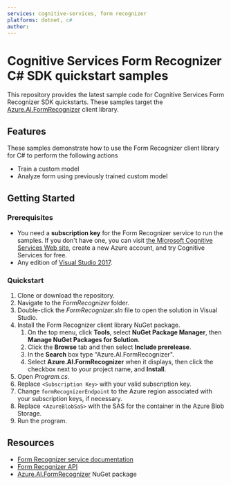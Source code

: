 ```yaml
---
services: cognitive-services, form recognizer
platforms: dotnet, c#
author: 
---
```


# Cognitive Services Form Recognizer C# SDK quickstart samples

This repository provides the latest sample code for Cognitive Services Form Recognizer SDK quickstarts. These samples target the [Azure.AI.FormRecognizer](https://www.nuget.org/packages/Azure.AI.FormRecognizer/3.1.1) client library.

## Features

These samples demonstrate how to use the Form Recognizer client library for C# to perform the following actions

* Train a custom model
* Analyze form using previously trained custom model


## Getting Started

### Prerequisites

* You need a **subscription key** for the Form Recognizer service to run the samples. If you don't have one, you can visit [the Microsoft Cognitive Services Web site](https://azure.microsoft.com/free/cognitive-services/), create a new Azure account, and try Cognitive Services for free.
* Any edition of [Visual Studio 2017](https://www.visualstudio.com/downloads/).

### Quickstart

1. Clone or download the repository.
1. Navigate to the *FormRecognizer* folder.
1. Double-click the *FormRecognizer.sln* file to open the solution in Visual Studio.
1. Install the Form Recognizer client library NuGet package.
   1. On the top menu, click **Tools**, select **NuGet Package Manager**, then **Manage NuGet Packages for Solution**.
   1. Click the **Browse** tab and then select **Include prerelease**.
   1. In the **Search** box type "Azure.AI.FormRecognizer".
   1. Select **Azure.AI.FormRecognizer** when it displays, then click the checkbox next to your project name, and **Install**.
1. Open *Program.cs*.
1. Replace `<Subscription Key>` with your valid subscription key.
1. Change `formRecognizerEndpoint` to the Azure region associated with your subscription keys, if necessary.
1. Replace <`AzureBlobSaS>` with the SAS for the container in the Azure Blob Storage.
1. Run the program.

## Resources

* [Form Recognizer service documentation](https://docs.microsoft.com/en-us/azure/cognitive-services/form-recognizer/)
* [Form Recognizer API](https://westus2.dev.cognitive.microsoft.com/docs/services/form-recognizer-api)
* [Azure.AI.FormRecognizer](https://www.nuget.org/packages/Azure.AI.FormRecognizer/3.1.1) NuGet package